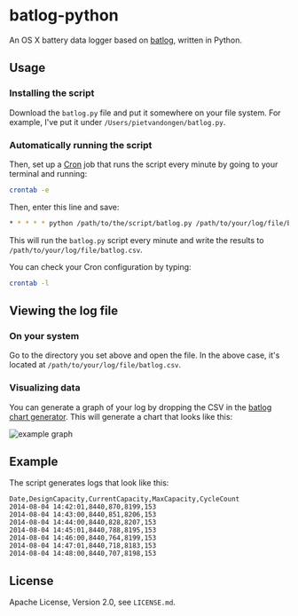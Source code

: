# batlog-python

An OS X battery data logger based on [batlog][1], written in Python.

## Usage

### Installing the script

Download the `batlog.py` file and put it somewhere on your file system. For example, I've put it under `/Users/pietvandongen/batlog.py`.

### Automatically running the script

Then, set up a [Cron][2] job that runs the script every minute by going to your terminal and running:

```bash
crontab -e
```

Then, enter this line and save:

```bash
* * * * * python /path/to/the/script/batlog.py /path/to/your/log/file/batlog.csv
```

This will run the `batlog.py` script every minute and write the results to `/path/to/your/log/file/batlog.csv`.

You can check your Cron configuration by typing:

```bash
crontab -l
```

## Viewing the log file

### On your system

Go to the directory you set above and open the file. In the above case, it's located at `/path/to/your/log/file/batlog.csv`.

### Visualizing data
 
You can generate a graph of your log by dropping the CSV in the [batlog chart generator][3]. This will generate a chart that looks like this:

![example graph](http://pietvandongen.github.io/batlog-d3-chart/images/example.png)

## Example

The script generates logs that look like this:

```csv
Date,DesignCapacity,CurrentCapacity,MaxCapacity,CycleCount
2014-08-04 14:42:01,8440,870,8199,153
2014-08-04 14:43:00,8440,851,8206,153
2014-08-04 14:44:00,8440,828,8207,153
2014-08-04 14:45:01,8440,788,8195,153
2014-08-04 14:46:00,8440,764,8199,153
2014-08-04 14:47:01,8440,718,8183,153
2014-08-04 14:48:00,8440,707,8198,153
```
 
## License

Apache License, Version 2.0, see `LICENSE.md`.

[1]: https://github.com/jradavenport/batlog
[2]: http://en.wikipedia.org/wiki/Cron
[3]: http://pietvandongen.github.io/batlog-d3-chart/